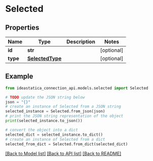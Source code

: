 # Selected


## Properties

Name | Type | Description | Notes
------------ | ------------- | ------------- | -------------
**id** | **str** |  | [optional] 
**type** | [**SelectedType**](SelectedType.md) |  | [optional] 

## Example

```python
from ideastatica_connection_api.models.selected import Selected

# TODO update the JSON string below
json = "{}"
# create an instance of Selected from a JSON string
selected_instance = Selected.from_json(json)
# print the JSON string representation of the object
print(selected_instance.to_json())

# convert the object into a dict
selected_dict = selected_instance.to_dict()
# create an instance of Selected from a dict
selected_from_dict = Selected.from_dict(selected_dict)
```
[[Back to Model list]](../README.md#documentation-for-models) [[Back to API list]](../README.md#documentation-for-api-endpoints) [[Back to README]](../README.md)


